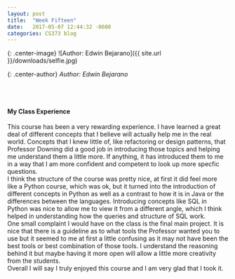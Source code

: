 ```yaml
---
layout: post
title:  "Week Fifteen"
date:   2017-05-07 12:44:32 -0600
categories: CS373 blog
---
```

{: .center-image}
![Author: Edwin Bejarano]({{ site.url }}/downloads/selfie.jpg)

{: .center-author}
<i> Author: Edwin Bejarano</i>

<br /><br />
<h4><b>My Class Experience</b></h4>
This course has been a very rewarding experience. I have learned a great deal of different concepts that I believe will actually help me in the real world. Concepts that I knew little of, like refactoring or design patterns, that Professor Downing did a good job in introducing those topics and helping me understand them a little more. If anything, it has introduced them to me in a way that I am more confident and competent to look up more specfic questions.<br>
I think the structure of the course was pretty nice, at first it did feel more like a Python course, which was ok, but it turned into the introduction of different concepts in Python as well as a contrast to how it is in Java or the differences between the languages. Introducing concepts like SQL in Python was nice to allow me to view it from a different angle, which I think helped in understanding how the queries and structure of SQL work. <br>
One small complaint I would have on the class is the final main project. It is nice that there is a guideline as to what tools the Professor wanted you to use but it seemed to me at first a little confusing as it may not have been the best tools or best combination of those tools. I understand the reasoning behind it but maybe having it more open will allow a little more creativity from the students. <br>
Overall I will say I truly enjoyed this course and I am very glad that I took it.
